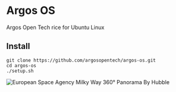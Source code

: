 # Argos OS
Argos Open Tech rice for Ubuntu Linux

## Install
```
git clone https://github.com/argosopentech/argos-os.git
cd argos-os
./setup.sh

```

![European Space Agency Milky Way 360° Panorama By Hubble](usr/share/backgrounds/ESO_-_Milky_Way.jpg)

